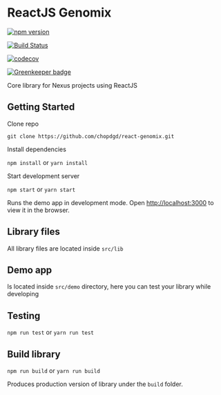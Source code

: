 # ReactJS Genomix

[![npm version](https://badge.fury.io/js/react-genomix.svg)](https://badge.fury.io/js/react-genomix)

[![Build Status](https://travis-ci.org/chopdgd/react-genomix.svg?branch=develop)](https://travis-ci.org/chopdgd/react-genomix)

[![codecov](https://codecov.io/gh/chopdgd/react-genomix/branch/develop/graph/badge.svg)](https://codecov.io/gh/chopdgd/react-genomix)

[![Greenkeeper badge](https://badges.greenkeeper.io/chopdgd/react-genomix.svg)](https://greenkeeper.io/)

Core library for Nexus projects using ReactJS

## Getting Started

Clone repo

````
git clone https://github.com/chopdgd/react-genomix.git
````

Install dependencies

`npm install` or `yarn install`

Start development server

`npm start` or `yarn start`

Runs the demo app in development mode.
Open [http://localhost:3000](http://localhost:3000) to view it in the browser.

## Library files

All library files are located inside `src/lib`  

## Demo app

Is located inside `src/demo` directory, here you can test your library while developing

## Testing

`npm run test` or `yarn run test`

## Build library

`npm run build` or `yarn run build`

Produces production version of library under the `build` folder.
